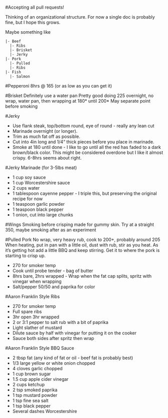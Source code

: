 #Accepting all pull requests!

Thinking of an organizational structure. For now a single doc is probably fine, but I hope this grows. 

Maybe something like

```
|- Beef
  |- Ribs
  |- Brisket
  |- Jerky
|- Pork
  |- Pulled
  |- Ribs
|- Fish
  |- Salmon
```

#Pepperoni
8hrs @ 165 (or as low as you can get it)

#Brisket
Definitely use a water pan
Pretty good doing 225 overnight, no wrap, water pan, then wrapping at 180* until 200*
May separate point before smoking

#Jerky
* Use flank steak, top/bottom round, eye of round - really any lean cut
* Marinade overnight (or longer).
* Trim as much fat off as possible. 
* Cut into 4in long and 1/4“ thick pieces before you place in marinade. 
* Smoke at 180 until done - I like to go until all the red has faded to a dark brown/black color. This might be considered overdone but I like it almost crispy. 6-8hrs seems about right. 

#Jerky Marinade (for 3-5lbs meat)
* 1 cup soy sauce
* 1 cup Worcestershire sauce
* 2 cups water
* 1 tablespoon cayenne pepper - I triple this, but preserving the original recipe for now
* 1 teaspoon garlic powder
* 1 teaspoon black pepper
* 1 onion, cut into large chunks

#Wings
Smoking before crisping made for gummy skin. Try at a straight 350, maybe smoking after as an experiment

#Pulled Pork
No wrap, very heavy rub, cook to 200+, probably around 205
When heating, put in pan with a little oil, dust with rub, stir as you heat. As it’s getting hot add a little BBQ and keep stirring. Get it to where the pork is starting to crisp up.

* 270 for smoker temp
* Cook until probe tender - bag of butter
* 8hrs bare, 2hrs wrapped - Wrap when the fat cap splits, spritz with vinegar when wrapping
* Salt/pepper 50/50 and paprika for color


#Aaron Franklin Style Ribs
* 270 for smoker temp
* Full spare ribs
* 3hr open 3hr wrapped
* 2 or 3:1 pepper to salt rub with a bit of paprika
* Light slather of mustard
* Dilute sauce by half with vinegar for putting it on the cooker
* Sauce both sides after spritz then wrap


#Aaron Franklin Style BBQ Sauce
* 2 tbsp fat (any kind of fat or oil - beef fat is probably best)
* 1/3 large yellow or white onion chopped
* 4 cloves garlic chopped
* 1 cup brown sugar
* 1.5 cup apple cider vinegar
* 2 cups ketchup
* 2 tsp smoked paprika 
* 1 tsp mustard powder
* 1 tsp fine sea salt
* 1 tsp black pepper
* Several dashes Worcestershire 
